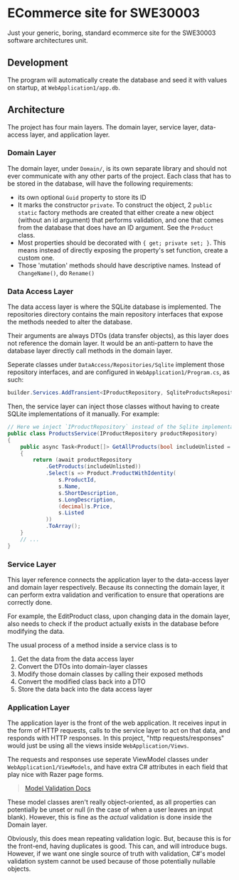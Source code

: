 # ECommerce site for SWE30003

Just your generic, boring, standard ecommerce site for the SWE30003 software architectures unit.

## Development

The program will automatically create the database and seed it with values on startup, at 
`WebApplication1/app.db`. 

## Architecture

The project has four main layers. The domain layer, service layer, data-access layer, and 
application layer. 

### Domain Layer

The domain layer, under `Domain/`, is its own separate library and should not ever communicate
with any other parts of the project. Each class that has to be stored in the database, will
have the following requirements:

 - its own optional `Guid` property to store its ID
 - It marks the constructor `private`. To construct the object, 2 `public static` factory methods 
   are created that either create a new object (without an id argument) that performs validation,
   and one that comes from the database that does have an ID argument. See the `Product` class.
 - Most properties should be decorated with `{ get; private set; }`. This means instead of directly
   exposing the property's set function, create a custom one. 
 - Those 'mutation' methods should have descriptive names. Instead of `ChangeName()`, do `Rename()`

### Data Access Layer

The data access layer is where the SQLite database is implemented. The repositories directory
contains the main repository interfaces that expose the methods needed to alter the database.

Their arguments are always DTOs (data transfer objects), as this layer does not reference 
the domain layer. It would be an anti-pattern to have the database layer directly call methods in
the domain layer.

Seperate classes under `DataAccess/Repositories/Sqlite` implement those repository interfaces, 
and are configured in `WebApplication1/Program.cs`, as such:

```csharp
builder.Services.AddTransient<IProductRepository, SqliteProductsRepository>();
```

Then, the service layer can inject those classes without having to create SQLite implementations
of it manually. For example:

```csharp
// Here we inject `IProductRepository` instead of the Sqlite implementation
public class ProductsService(IProductRepository productRepository)
{
    public async Task<Product[]> GetAllProducts(bool includeUnlisted = false)
    {
        return (await productRepository
            .GetProducts(includeUnlisted))
            .Select(s => Product.ProductWithIdentity(
                s.ProductId,
                s.Name,
                s.ShortDescription,
                s.LongDescription,
                (decimal)s.Price,
                s.Listed
            ))
            .ToArray();
    }
    // ...
}
```

### Service Layer

This layer reference connects the application layer to the data-access layer and domain layer
respectively. Because its connecting the domain layer, it can perform extra validation and
verification to ensure that operations are correctly done. 

For example, the EditProduct class, upon changing data in the domain layer, also needs
to check if the product actually exists in the database before modifying the data.

The usual process of a method inside a service class is to 

1. Get the data from the data access layer
2. Convert the DTOs into domain-layer classes
3. Modify those domain classes by calling their exposed methods
4. Convert the modified class back into a DTO
5. Store the data back into the data access layer

### Application Layer

The application layer is the front of the web application. It receives input in the form of 
HTTP requests, calls to the service layer to act on that data, and responds with HTTP 
responses. In this project, "http requests/responses" would just be using all the views inside
`WebApplication/Views`. 

The requests and responses use seperate ViewModel classes under `WebApplication1/ViewModels`, 
and have extra C# attributes in each field that play nice with Razer page forms.

> [Model Validation Docs](https://learn.microsoft.com/en-us/aspnet/core/mvc/models/validation?view=aspnetcore-9.0)

These model classes aren't really object-oriented, as all properties can potentially be unset
or null (in the case of when a user leaves an input blank). However, this is fine as the 
*actual* validation is done inside the Domain layer. 

Obviously, this does mean repeating validation logic. But, because this is for the front-end,
having duplicates is good. This can, and will introduce bugs. However, if we want one single
source of truth with validation, C#'s model validation system cannot be used because of those
potentially nullable objects.
